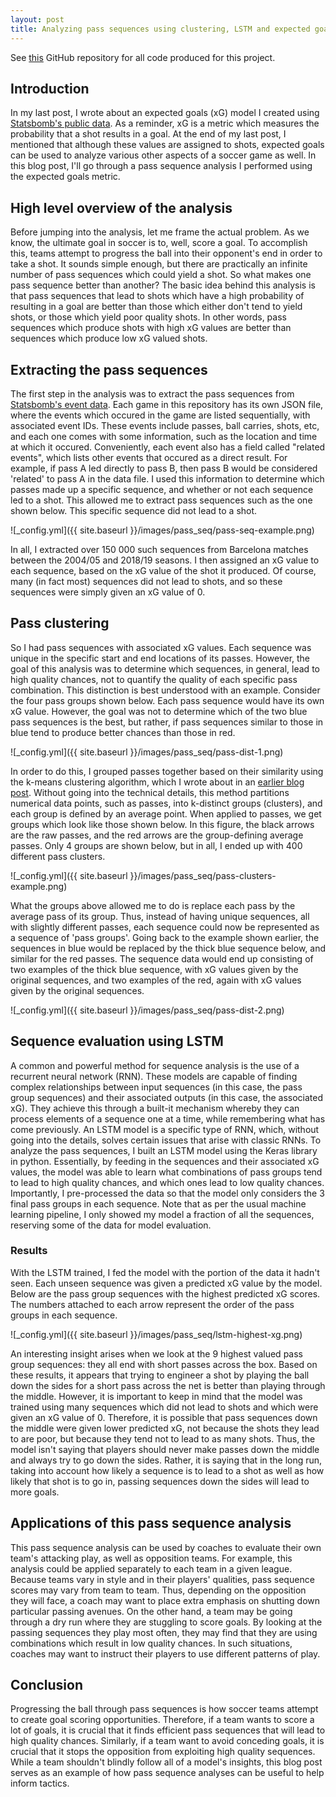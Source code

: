 ```yaml
---
layout: post
title: Analyzing pass sequences using clustering, LSTM and expected goals
---
```

See [this](https://github.com/RobBlumberg/pass_sequence_eval) GitHub repository for all code produced for this project. 

## Introduction

In my last post, I wrote about an expected goals (xG) model I created using [Statsbomb's public data](https://github.com/statsbomb/open-data). As a reminder, xG is a metric which measures the probability that a shot results in a goal. At the end of my last post, I mentioned that although these values are assigned to shots, expected goals can be used to analyze various other aspects of a soccer game as well. In this blog post, I'll go through a pass sequence analysis I performed using the expected goals metric. 

## High level overview of the analysis

Before jumping into the analysis, let me frame the actual problem. As we know, the ultimate goal in soccer is to, well, score a goal. To accomplish this, teams attempt to progress the ball into their opponent's end in order to take a shot. It sounds simple enough, but there are practically an infinite number of pass sequences which could yield a shot. So what makes one pass sequence better than another? The basic idea behind this analysis is that pass sequences that lead to shots which have a high probability of resulting in a goal are better than those which either don't tend to yield shots, or those which yield poor quality shots. In other words, pass sequences which produce shots with high xG values are better than sequences which produce low xG valued shots.

## Extracting the pass sequences

The first step in the analysis was to extract the pass sequences from [Statsbomb's event data](https://github.com/statsbomb/open-data). Each game in this repository has its own JSON file, where the events which occured in the game are listed sequentially, with associated event IDs. These events include passes, ball carries, shots, etc, and each one comes with some information, such as the location and time at which it occured. Conveniently, each event also has a field called "related events", which lists other events that occured as a direct result. For example, if pass A led directly to pass B, then pass B would be considered 'related' to pass A in the data file. I used this information to determine which passes made up a specific sequence, and whether or not each sequence led to a shot. This allowed me to extract pass sequences such as the one shown below. This specific sequence did not lead to a shot. 

![_config.yml]({{ site.baseurl }}/images/pass_seq/pass-seq-example.png)

In all, I extracted over 150 000 such sequences from Barcelona matches between the 2004/05 and 2018/19 seasons. I then assigned an xG value to each sequence, based on the xG value of the shot it produced. Of course, many (in fact most) sequences did not lead to shots, and so these sequences were simply given an xG value of 0.

## Pass clustering

So I had pass sequences with associated xG values. Each sequence was unique in the specific start and end locations of its passes. However, the goal of this analysis was to determine which sequences, in general, lead to high quality chances, not to quantify the quality of each specific pass combination. This distinction is best understood with an example. Consider the four pass groups shown below. Each pass sequence would have its own xG value. However, the goal was not to determine which of the two blue pass sequences is the best, but rather, if pass sequences similar to those in blue tend to produce better chances than those in red.

![_config.yml]({{ site.baseurl }}/images/pass_seq/pass-dist-1.png)

In order to do this, I grouped passes together based on their similarity using the k-means clustering algorithm, which I wrote about in an [earlier blog post](https://robblumberg.github.io/barcelona-k-means/). Without going into the technical details, this method partitions numerical data points, such as passes, into k-distinct groups (clusters), and each group is defined by an average point. When applied to passes, we get groups which look like those shown below. In this figure, the black arrows are the raw passes, and the red arrows are the group-defining average passes. Only 4 groups are shown below, but in all, I ended up with 400 different pass clusters. 

![_config.yml]({{ site.baseurl }}/images/pass_seq/pass-clusters-example.png)

What the groups above allowed me to do is replace each pass by the average pass of its group. Thus, instead of having unique sequences, all with slightly different passes, each sequence could now be represented as a sequence of 'pass groups'. Going back to the example shown earlier, the sequences in blue would be replaced by the thick blue sequence below, and similar for the red passes. The sequence data would end up consisting of two examples of the thick blue sequence, with xG values given by the original sequences, and two examples of the red, again with xG values given by the original sequences. 

![_config.yml]({{ site.baseurl }}/images/pass_seq/pass-dist-2.png)

## Sequence evaluation using LSTM

A common and powerful method for sequence analysis is the use of a recurrent neural network (RNN). These models are capable of finding complex relationships between input sequences (in this case, the pass group sequences) and their associated outputs (in this case, the associated xG). They achieve this through a built-it mechanism whereby they can process elements of a sequence one at a time, while remembering what has come previously. An LSTM model is a specific type of RNN, which, without going into the details, solves certain issues that arise with classic RNNs. To analyze the pass sequences, I built an LSTM model using the Keras library in python. Essentially, by feeding in the sequences and their associated xG values, the model was able to learn what combinations of pass groups tend to lead to high quality chances, and which ones lead to low quality chances. Importantly, I pre-processed the data so that the model only considers the 3 final pass groups in each sequence. Note that as per the usual machine learning pipeline, I only showed my model a fraction of all the sequences, reserving some of the data for model evaluation. 

### Results

With the LSTM trained, I fed the model with the portion of the data it hadn't seen. Each unseen sequence was given a predicted xG value by the model. Below are the pass group sequences with the highest predicted xG scores. The numbers attached to each arrow represent the order of the pass groups in each sequence.

![_config.yml]({{ site.baseurl }}/images/pass_seq/lstm-highest-xg.png)

An interesting insight arises when we look at the 9 highest valued pass group sequences: they all end with short passes across the box. Based on these results, it appears that trying to engineer a shot by playing the ball down the sides for a short pass across the net is better than playing through the middle. However, it is important to keep in mind that the model was trained using many sequences which did not lead to shots and which were given an xG value of 0. Therefore, it is possible that pass sequences down the middle were given lower predicted xG, not because the shots they lead to are poor, but because they tend not to lead to as many shots. Thus, the model isn't saying that players should never make passes down the middle and always try to go down the sides. Rather, it is saying that in the long run, taking into account how likely a sequence is to lead to a shot as well as how likely that shot is to go in, passing sequences down the sides will lead to more goals.

## Applications of this pass sequence analysis

This pass sequence analysis can be used by coaches to evaluate their own team's attacking play, as well as opposition teams. For example, this analysis could be applied separately to each team in a given league. Because teams vary in style and in their players' qualities, pass sequence scores may vary from team to team. Thus, depending on the opposition they will face, a coach may want to place extra emphasis on shutting down particular passing avenues. On the other hand, a team may be going through a dry run where they are stuggling to score goals. By looking at the passing sequences they play most often, they may find that they are using combinations which result in low quality chances. In such situations, coaches may want to instruct their players to use different patterns of play.

## Conclusion

Progressing the ball through pass sequences is how soccer teams attempt to create goal scoring opportunities. Therefore, if a team wants to score a lot of goals, it is crucial that it finds efficient pass sequences that will lead to high quality chances. Similarly, if a team want to avoid conceding goals, it is crucial that it stops the opposition from exploiting high quality sequences. While a team shouldn't blindly follow all of a model's insights, this blog post serves as an example of how pass sequence analyses can be useful to help inform tactics. 

